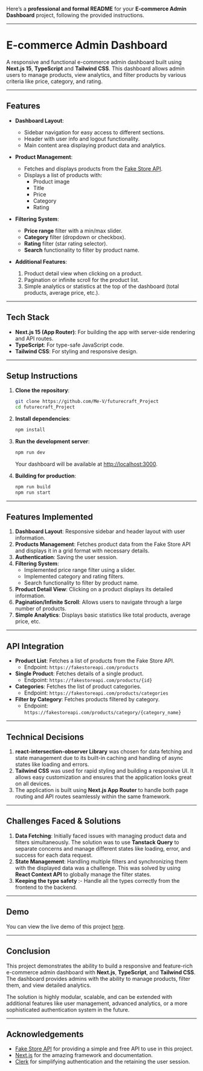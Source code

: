 Here’s a **professional and formal README** for your **E-commerce Admin Dashboard** project, following the provided instructions.

---

# E-commerce Admin Dashboard

A responsive and functional e-commerce admin dashboard built using **Next.js 15**, **TypeScript** and **Tailwind CSS**. This dashboard allows admin users to manage products, view analytics, and filter products by various criteria like price, category, and rating.

---

## Features

- **Dashboard Layout**:
  - Sidebar navigation for easy access to different sections.
  - Header with user info and logout functionality.
  - Main content area displaying product data and analytics.
  
- **Product Management**:
  - Fetches and displays products from the [Fake Store API](https://fakestoreapi.com/).
  - Displays a list of products with:
    - Product image
    - Title
    - Price
    - Category
    - Rating

- **Filtering System**:
  - **Price range** filter with a min/max slider.
  - **Category** filter (dropdown or checkbox).
  - **Rating** filter (star rating selector).
  - **Search** functionality to filter by product name.

- **Additional Features**:
  1. Product detail view when clicking on a product.
  2. Pagination or infinite scroll for the product list.
  3. Simple analytics or statistics at the top of the dashboard (total products, average price, etc.).


---

## Tech Stack

- **Next.js 15 (App Router)**: For building the app with server-side rendering and API routes.
- **TypeScript**: For type-safe JavaScript code.
- **Tailwind CSS**: For styling and responsive design.
  
---

## Setup Instructions

1. **Clone the repository**:
   ```bash
   git clone https://github.com/Me-V/futurecraft_Project
   cd futurecraft_Project
   ```

2. **Install dependencies**:
   ```bash
   npm install
   ```

3. **Run the development server**:
   ```bash
   npm run dev
   ```

   Your dashboard will be available at [http://localhost:3000](http://localhost:3000).

4. **Building for production**:
   ```bash
   npm run build
   npm run start
   ```

---

## Features Implemented

1. **Dashboard Layout**: Responsive sidebar and header layout with user information.
2. **Products Management**: Fetches product data from the Fake Store API and displays it in a grid format with necessary details.
3. **Authentication**: Saving the user session.
4. **Filtering System**:
   - Implemented price range filter using a slider.
   - Implemented category and rating filters.
   - Search functionality to filter by product name.
5. **Product Detail View**: Clicking on a product displays its detailed information.
6. **Pagination/Infinite Scroll**: Allows users to navigate through a large number of products.
7. **Simple Analytics**: Displays basic statistics like total products, average price, etc.

---

## API Integration

- **Product List**: Fetches a list of products from the Fake Store API.
  - Endpoint: `https://fakestoreapi.com/products`
- **Single Product**: Fetches details of a single product.
  - Endpoint: `https://fakestoreapi.com/products/{id}`
- **Categories**: Fetches the list of product categories.
  - Endpoint: `https://fakestoreapi.com/products/categories`
- **Filter by Category**: Fetches products filtered by category.
  - Endpoint: `https://fakestoreapi.com/products/category/{category_name}`

---

## Technical Decisions

1. **react-intersection-observer Library** was chosen for data fetching and state management due to its built-in caching and handling of async states like loading and errors.
2. **Tailwind CSS** was used for rapid styling and building a responsive UI. It allows easy customization and ensures that the application looks great on all devices.
3. The application is built using **Next.js App Router** to handle both page routing and API routes seamlessly within the same framework.

---

## Challenges Faced & Solutions

1. **Data Fetching**: Initially faced issues with managing product data and filters simultaneously. The solution was to use **Tanstack Query** to separate concerns and manage different states like loading, error, and success for each data request.
2. **State Management**: Handling multiple filters and synchronizing them with the displayed data was a challenge. This was solved by using **React Context API** to globally manage the filter states.
3. **Keeping the type safety** :- Handle all the types correctly from the frontend to the backend.

---

## Demo

You can view the live demo of this project [here](https://futurecraft-project.vercel.app/).

---

## Conclusion

This project demonstrates the ability to build a responsive and feature-rich e-commerce admin dashboard with **Next.js**, **TypeScript**, and **Tailwind CSS**. The dashboard provides admins with the ability to manage products, filter them, and view detailed analytics. 

The solution is highly modular, scalable, and can be extended with additional features like user management, advanced analytics, or a more sophisticated authentication system in the future.

---


## Acknowledgements

- [Fake Store API](https://fakestoreapi.com/) for providing a simple and free API to use in this project.
- [Next.js](https://nextjs.org/) for the amazing framework and documentation.
- [Clerk](https://clerk.com) for simplifying authentication and the retaining the user session.
